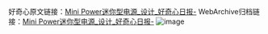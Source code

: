好奇心原文链接：[Mini Power迷你型电源_设计_好奇心日报-](https://www.qdaily.com/articles/3600.html)
WebArchive归档链接：[Mini Power迷你型电源_设计_好奇心日报-](http://web.archive.org/web/20160925021307/http://www.qdaily.com:80/articles/3600.html)
![image](http://ww3.sinaimg.cn/large/007d5XDply1g3vbnwhp7gj30u037g7nu)